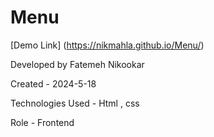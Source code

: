 # Menu

[Demo Link] (https://nikmahla.github.io/Menu/)

Developed by Fatemeh Nikookar

Created - 2024-5-18

Technologies Used - Html , css

Role - Frontend

